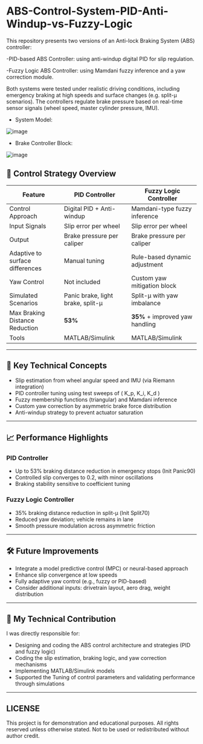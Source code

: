 # ABS-Control-System-PID-Anti-Windup-vs-Fuzzy-Logic
This repository presents two versions of an Anti-lock Braking System (ABS) controller:

  -PID-based ABS Controller: using anti-windup digital PID for slip regulation.
  
  -Fuzzy Logic ABS Controller: using Mamdani fuzzy inference and a yaw correction module.
  
Both systems were tested under realistic driving conditions, including emergency braking at high speeds and surface changes (e.g. split-μ scenarios). The controllers regulate brake pressure based on real-time sensor signals (wheel speed, master cylinder pressure, IMU).

- System Model:

![image](https://github.com/user-attachments/assets/232b91fa-71d2-4884-a375-d94c8198d428)

- Brake Controller Block:

![image](https://github.com/user-attachments/assets/cc6d4fab-8c94-4239-a2f3-d6134da129dd)


## 🚗 Control Strategy Overview

| Feature                            | PID Controller                  | Fuzzy Logic Controller             |
|-----------------------------------|----------------------------------|------------------------------------|
| Control Approach                  | Digital PID + Anti-windup        | Mamdani-type fuzzy inference       |
| Input Signals                     | Slip error per wheel             | Slip error per wheel               |
| Output                            | Brake pressure per caliper       | Brake pressure per caliper         |
| Adaptive to surface differences   | Manual tuning                    | Rule-based dynamic adjustment      |
| Yaw Control                       | Not included                     | Custom yaw mitigation block        |
| Simulated Scenarios               | Panic brake, light brake, split-μ | Split-μ with yaw imbalance         |
| Max Braking Distance Reduction    | **53%**                          | **35%** + improved yaw handling    |
| Tools                             | MATLAB/Simulink                  | MATLAB/Simulink                    |

---

## 🔬 Key Technical Concepts

- Slip estimation from wheel angular speed and IMU (via Riemann integration)
- PID controller tuning using test sweeps of \( K_p, K_i, K_d \)
- Fuzzy membership functions (triangular) and Mamdani inference
- Custom yaw correction by asymmetric brake force distribution
- Anti-windup strategy to prevent actuator saturation

---

## 📈 Performance Highlights

### PID Controller
- Up to 53% braking distance reduction in emergency stops (Init Panic90)
- Controlled slip converges to 0.2, with minor oscillations
- Braking stability sensitive to coefficient tuning

### Fuzzy Logic Controller
- 35% braking distance reduction in split-μ (Init Split70)
- Reduced yaw deviation; vehicle remains in lane
- Smooth pressure modulation across asymmetric friction

---

## 🛠️ Future Improvements

- Integrate a model predictive control (MPC) or neural-based approach
- Enhance slip convergence at low speeds
- Fully adaptive yaw control (e.g., fuzzy or PID-based)
- Consider additional inputs: drivetrain layout, aero drag, weight distribution

---

## 🧠 My Technical Contribution
I was directly responsible for:
- Designing and coding the ABS control architecture and strategies (PID and fuzzy logic)
- Coding the slip estimation, braking logic, and yaw correction mechanisms
- Implementing MATLAB/Simulink models
- Supported the Tuning of control parameters and validating performance through simulations

---

## LICENSE
This project is for demonstration and educational purposes.  All rights reserved unless otherwise stated. Not to be used or redistributed without author credit. 
